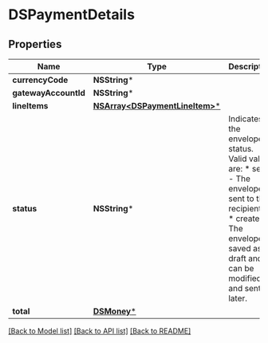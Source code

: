 # DSPaymentDetails

## Properties
Name | Type | Description | Notes
------------ | ------------- | ------------- | -------------
**currencyCode** | **NSString*** |  | [optional] 
**gatewayAccountId** | **NSString*** |  | [optional] 
**lineItems** | [**NSArray&lt;DSPaymentLineItem&gt;***](DSPaymentLineItem.md) |  | [optional] 
**status** | **NSString*** | Indicates the envelope status. Valid values are:  * sent - The envelope is sent to the recipients.  * created - The envelope is saved as a draft and can be modified and sent later. | [optional] 
**total** | [**DSMoney***](DSMoney.md) |  | [optional] 

[[Back to Model list]](../README.md#documentation-for-models) [[Back to API list]](../README.md#documentation-for-api-endpoints) [[Back to README]](../README.md)


